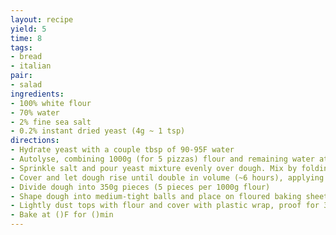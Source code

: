 ```yaml
---
layout: recipe
yield: 5
time: 8
tags:
- bread
- italian
pair:
- salad
ingredients:
- 100% white flour
- 70% water
- 2% fine sea salt
- 0.2% instant dried yeast (4g ~ 1 tsp)
directions:
- Hydrate yeast with a couple tbsp of 90-95F water
- Autolyse, combining 1000g (for 5 pizzas) flour and remaining water at 90-95F and mixing. Then cover and let rest for 20-30 minutes
- Sprinkle salt and pour yeast mixture evenly over dough. Mix by folding and cutting. Let rest for a couple minutes, then fold until dough tightens
- Cover and let dough rise until double in volume (~6 hours), applying one fold during first hour. After folding, lightly coat the dough and container with olive oil
- Divide dough into 350g pieces (5 pieces per 1000g flour)
- Shape dough into medium-tight balls and place on floured baking sheet
- Lightly dust tops with flour and cover with plastic wrap, proof for 30-60 minutes. Then refrigerate for at least 30 minutes to make shaping easier
- Bake at ()F for ()min
---
```

